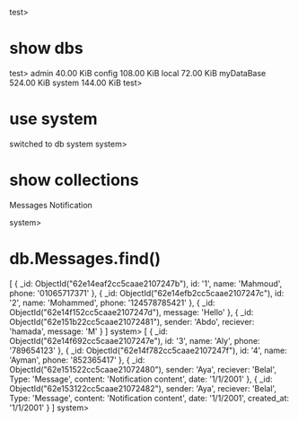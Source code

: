 test> 
# show dbs
test> admin 40.00 KiB
config      108.00 KiB
local        72.00 KiB
myDataBase  524.00 KiB
system      144.00 KiB
test>
# use system
switched to db system
system>
# show collections

Messages
Notification

system>
# db.Messages.find()
[
  {
    _id: ObjectId("62e14eaf2cc5caae2107247b"),
    id: '1',
    name: 'Mahmoud',
    phone: '01065717371'
  },
  {
    _id: ObjectId("62e14efb2cc5caae2107247c"),
    id: '2',
    name: 'Mohammed',
    phone: '124578785421'
  },
  { _id: ObjectId("62e14f152cc5caae2107247d"), message: 'Hello' },
  {
    _id: ObjectId("62e151b22cc5caae21072481"),
    sender: 'Abdo',
    reciever: 'hamada',
    message: 'M'
  }
]
system> [
  {
    _id: ObjectId("62e14f692cc5caae2107247e"),
    id: '3',
    name: 'Aly',
    phone: '789654123'
  },
  {
    _id: ObjectId("62e14f782cc5caae2107247f"),
    id: '4',
    name: 'Ayman',
    phone: '852365417'
  },
  {
    _id: ObjectId("62e151522cc5caae21072480"),
    sender: 'Aya',
    reciever: 'Belal',
    Type: 'Message',
    content: 'Notification content',
    date: '1/1/2001'
  },
  {
    _id: ObjectId("62e153122cc5caae21072482"),
    sender: 'Aya',
    reciever: 'Belal',
    Type: 'Message',
    content: 'Notification content',
    date: '1/1/2001',
    created_at: '1/1/2001'
  }
]
system> 
